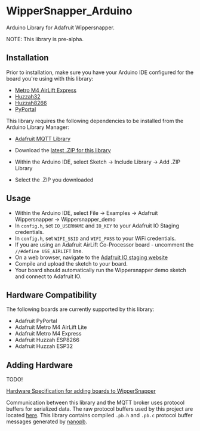 # WipperSnapper_Arduino
Arduino Library for Adafruit Wippersnapper.

NOTE: This library is pre-alpha.

## Installation

Prior to installation, make sure you have your Arduino IDE configured for the board you're using with this library:
* [Metro M4 AirLift Express](https://learn.adafruit.com/adafruit-metro-m4-express-airlift-wifi/setup)
* [Huzzah32](https://learn.adafruit.com/adafruit-huzzah32-esp32-feather/using-with-arduino-ide)
* [Huzzah8266](https://learn.adafruit.com/adafruit-feather-huzzah-esp8266/using-arduino-ide)
* [PyPortal](https://learn.adafruit.com/adafruit-pyportal/setup)

This library requires the following dependencies to be installed from the Arduino Library Manager:
* [Adafruit MQTT Library](https://github.com/adafruit/Adafruit_MQTT_Library)

* Download the [latest .ZIP for this library](https://github.com/adafruit/Adafruit_Wippersnapper_Arduino/archive/master.zip)
* Within the Arduino IDE, select Sketch -> Include Library -> Add .ZIP Library
* Select the .ZIP you downloaded

## Usage

* Within the Arduino IDE, select File -> Examples -> Adafruit Wippersnapper -> Wippersnapper_demo
* In `config.h`, set `IO_USERNAME` and `IO_KEY` to your Adafruit IO Staging credentials.
* In `config.h`, set `WIFI_SSID` and `WIFI_PASS` to your WiFi credentials.
* If you are using an Adafruit AirLift Co-Processor board - uncomment the `//#define USE_AIRLIFT` line.
* On a web browser, navigate to the [Adafruit IO staging website](https://io.adafruit.us/)
* Compile and upload the sketch to your board.
* Your board should automatically run the Wippersnapper demo sketch and connect to Adafruit IO.

## Hardware Compatibility
The following boards are currently supported by this library:
* Adafruit PyPortal
* Adafruit Metro M4 AirLift Lite
* Adafruit Metro M4 Express
* Adafruit Huzzah ESP8266
* Adafruit Huzzah ESP32

## Adding Hardware
TODO!

[Hardware Specification for adding boards to WipperSnapper](https://github.com/adafruit/WipperSnapper_Boards)

Communication between this library and the MQTT broker uses protocol buffers for serialized data. The raw protocol buffers used by this project are located [here](https://github.com/adafruit/WipperSnapper_ProtoBuf). This library contains compiled `.pb.h` and `.pb.c` protocol buffer messages generated by [nanopb](https://github.com/nanopb/nanopb).
